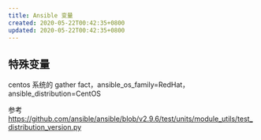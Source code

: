 ```yaml
---
title: Ansible 变量
created: 2020-05-22T00:42:35+0800
updated: 2020-05-22T00:42:35+0800
---
```



## 特殊变量

centos 系统的 gather fact，ansible_os_family=RedHat，ansible_distribution=CentOS

参考 https://github.com/ansible/ansible/blob/v2.9.6/test/units/module_utils/test_distribution_version.py
